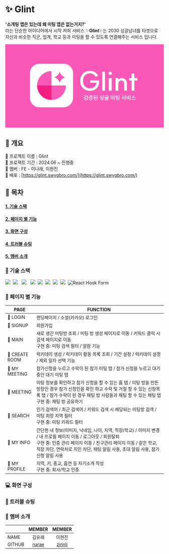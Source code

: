 # ✨ Glint

<strong>'소개팅 앱은 있는데 왜 미팅 앱은 없는거지?'</strong><br/>
라는 단순한 아이디어에서 시작 저희 서비스 ✨<strong>Glint</strong>✨는 2030 싱글남녀를 타겟으로<br/>
자신과 비슷한 직군, 업계, 학교 등과 미팅을 할 수 있도록 연결해주는 서비스 입니다.

<img width="1200" alt="banner" src="src/assets/OG_img.svg">

## 📍 개요

🩷 프로젝트 이름 : Glint<br/>
🩷 프로젝트 기간 : 2024.06 ~ 진행중<br/>
🩷 멤버 : FE - 이나래, 이현진<br/>
🩷 배포 : [https://glint.swygbro.com/](https://glint.swygbro.com/)

## 🔖 목차

#### [1. 기술 스택](#기술-스택)

#### [2. 페이지 별 기능](#페이지-별-기능)

#### [3. 화면 구성](#-화면-구성)

#### [4. 트러블 슈팅](#트러블-슈팅)

#### [5. 멤버 소개](#멤버-소개)

### 🔧 기술 스택

<img src="https://img.shields.io/badge/React-61DAFB?style=flat-square&logo=React&logoColor=white"/>&nbsp;
<img src="https://img.shields.io/badge/TypeScript-F7DF1E?style=flat-square&logo=TypeScript&logoColor=white"/> &nbsp;
<img src="https://img.shields.io/badge/Vite-646CFF?style=flat-square&logo=Vite&logoColor=white"/> &nbsp;
<img src="https://img.shields.io/badge/Npm-2C8EBB?style=flat-square&logo=Npm&logoColor=white"/>&nbsp;
<img src="https://img.shields.io/badge/Axios-5A29E4?style=flat-square&logo=Axios&logoColor=white"/>&nbsp;
<img src="https://img.shields.io/badge/React Query-FF4154?style=flat-square&logo=React Query&logoColor=white"/>&nbsp;
<img src="https://img.shields.io/badge/Recoil-3578E6?style=flat-square&logo=Recoil&logoColor=white"/>&nbsp;
<img src="https://img.shields.io/badge/emotion-609926?style=flat-square&logoColor=white"/>&nbsp;
<img src="https://img.shields.io/badge/React%20Hook%20Form-EC5990?style=flat-square&logo=React%20Hook%20Form&logoColor=white" alt="React Hook Form"/>&nbsp;

### 📖 페이지 별 기능

| PAGE           | FUNCTION                                                                                                                                                                                                                                                                    |
| -------------- | --------------------------------------------------------------------------------------------------------------------------------------------------------------------------------------------------------------------------------------------------------------------------- |
| 🌟 LOGIN       | 랜딩페이지 / 소셜(카카오) 로그인                                                                                                                                                                                                                                            |
| 🌟 SIGNUP      | 회원가입                                                                                                                                                                                                                                                                    |
| 🌟 MAIN        | 새로 생긴 미팅방 조회 / 미팅 방 생성 페이지로 이동 / 키워드 클릭 시 검색 페이지로 이동<br/>구현 중: 미팅 검색 필터 / 알람 기능                                                                                                                                              |
| 🌟 CREATE ROOM | 럭키데이 생성 / 럭키데이 활동 목록 조회 / 기간 설정 / 럭키데이 설정 / 제외 일자 선택 기능                                                                                                                                                                                   |
| 🌟 MY MEETING  | 참가신청을 누르고 수락이 된 참가 미팅 탭 / 참가 신청을 누르고 대기중인 대기 미팅 탭                                                                                                                                                                                         |
| 🌟 MEETING     | 미팅 정보를 확인하고 참가 신청을 할 수 있는 홈 탭 / 미팅 방을 만든 방장인 경우 참가 신청인을 확인 하고 수락 및 거절 할 수 있는 신청목록 탭 / 참가 수락이 된 경우 채팅 방 사람들과 채팅 할 수 있는 채팅 탭<br/>구현 중: 채팅 방 공유하기                                     |
| 🌟 SEARCH      | 인기 검색어 / 최근 검색어 / 키워드 검색 시 해당되는 미팅방 검색 / 미팅 희망 지역 필터<br/>구현 중: 미팅 키워드 필터                                                                                                                                                         |
| 🌟 MY INFO     | 간단한 내 정보(이미지, 닉네임, 나이, 지역, 직장/학교) / 이미지 변경 / 내 프로필 페이지 이동 / 로그아웃 / 회원탈퇴<br/>구현 중: 인증 관리 페이지 이동 / 친구관리 페이지 이동 / 같은 학교, 직장 차단, 연락처로 지인 차단, 채팅 알림 사용, 초대 알림 사용, 참가 신청 알림 사용 |
| 🌟 MY PROFILE  | 지역, 키, 종교, 흡연 등 자기소개 작성<br/>구현 중: 회사/학교 인증                                                                                                                                                                                                           |

### 💻 화면 구성

### 🔑 트러블 슈팅

### 💛 멤버 소개

|        |                MEMBER                 |               MEMBER                |
| ------ | :-----------------------------------: | :---------------------------------: |
| NAME   |                김유래                 |               이현진                |
| GITHUB | [narae](https://github.com/dlskfo306) | [zinnli](https://github.com/zinnli) |
